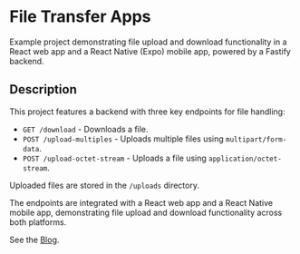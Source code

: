 # File Transfer Apps

Example project demonstrating file upload and download functionality in a React web app and a React Native (Expo) mobile app, powered by a Fastify backend.

## Description

This project features a backend with three key endpoints for file handling:

- `GET /download` - Downloads a file.
- `POST /upload-multiples` - Uploads multiple files using `multipart/form-data`.
- `POST /upload-octet-stream` - Uploads a file using `application/octet-stream`.

Uploaded files are stored in the `/uploads` directory.

The endpoints are integrated with a React web app and a React Native mobile app, demonstrating file upload and download functionality across both platforms.

See the [Blog](https://dev.to/josiex/react-expo-how-to-upload-download-files-528f).
